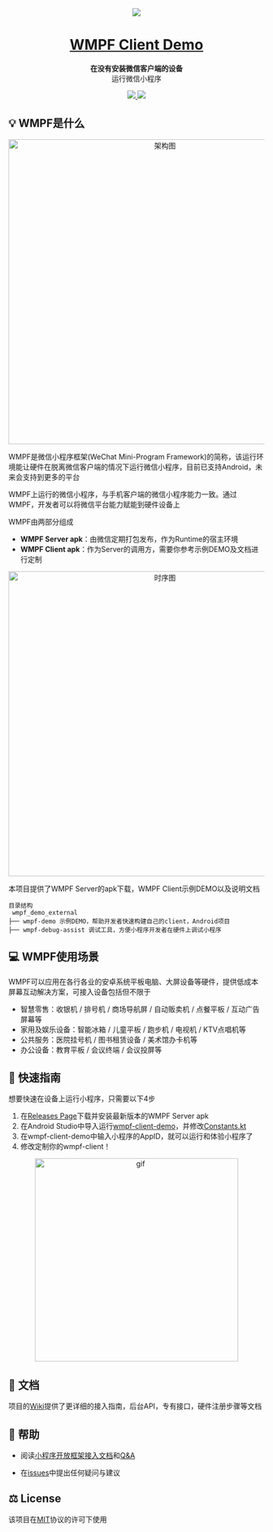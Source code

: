 <p align="center">
<a href="https://developers.weixin.qq.com/doc/oplatform/Miniprogram_Frame/">
    <img src="https://github.com/wmpf/wmpf_demo_external/blob/master/assets/logo.png" />
</a>
</p>

<h1 align="center">
  <a href="https://github.com/wmpf/wmpf_demo_external/">
   WMPF Client Demo
  </a>
</h1>

<p align="center">
  <strong>在没有安装微信客户端的设备</strong><br>
运行微信小程序
</p>

<p align="center">
	
<a href="https://img.shields.io/badge/license-MIT-blue.svg">
    <img src="https://img.shields.io/badge/license-MIT-blue.svg" />
</a>

<a href="https://github.com/wmpf/wmpf_demo_external/releases">
    <img src="https://img.shields.io/github/v/release/wmpf/wmpf_demo_external.svg" />
</a>
</p>


## 💡 WMPF是什么


<p align="center" >
<img  width = "600" src="https://github.com/wmpf/wmpf_demo_external/blob/master/assets/arch.png" alt="架构图" align=center />
</p>

WMPF是微信小程序框架(WeChat Mini-Program Framework)的简称，该运行环境能让硬件在脱离微信客户端的情况下运行微信小程序，目前已支持Android，未来会支持到更多的平台

WMPF上运行的微信小程序，与手机客户端的微信小程序能力一致。通过WMPF，开发者可以将微信平台能力赋能到硬件设备上

WMPF由两部分组成

* **WMPF Server apk**：由微信定期打包发布，作为Runtime的宿主环境
* **WMPF Client apk**：作为Server的调用方，需要你参考示例DEMO及文档进行定制


<p align="center" >
<img  width = "600" src="https://github.com/wmpf/wmpf_demo_external/blob/master/assets/seqDiag.png" alt="时序图" align=center />
</p>


本项目提供了WMPF Server的apk下载，WMPF Client示例DEMO以及说明文档

```
目录结构
 wmpf_demo_external
├── wmpf-demo 示例DEMO，帮助开发者快速构建自己的client，Android项目
├── wmpf-debug-assist 调试工具，方便小程序开发者在硬件上调试小程序
```

## 💻 WMPF使用场景

WMPF可以应用在各行各业的安卓系统平板电脑、大屏设备等硬件，提供低成本屏幕互动解决方案，可接入设备包括但不限于

* 智慧零售：收银机 / 排号机 / 商场导航屏 / 自动贩卖机 / 点餐平板 / 互动广告屏幕等
* 家用及娱乐设备：智能冰箱 / 儿童平板 / 跑步机 / 电视机 / KTV点唱机等
* 公共服务：医院挂号机 / 图书租赁设备 / 美术馆办卡机等
* 办公设备：教育平板 / 会议终端 / 会议投屏等

## 🚀 快速指南

想要快速在设备上运行小程序，只需要以下4步

1. 在[Releases Page](https://github.com/wmpf/wmpf_demo_external/releases)下载并安装最新版本的WMPF Server apk
2. 在Android Studio中导入运行[wmpf-client-demo](https://github.com/wmpf/wmpf_demo_external/tree/master/wmpf-demo)，并修改[Constants.kt](https://github.com/wmpf/wmpf_demo_external/blob/master/wmpf-demo/app/src/main/java/com/tencent/luggage/demo/wxapi/Constants.kt)
3. 在wmpf-client-demo中输入小程序的AppID，就可以运行和体验小程序了
4. 修改定制你的wmpf-client！

<p align="center">
<img src="https://github.com/wmpf/wmpf_demo_external/blob/master/assets/wxa_demo.gif" width = "400" alt="gif" align=center />
</p>

## 📖 文档

项目的[Wiki](https://github.com/wmpf/wmpf_demo_external/wiki)提供了更详细的接入指南，后台API，专有接口，硬件注册步骤等文档

## 🙋 帮助

* 阅读[小程序开放框架接入文档](https://developers.weixin.qq.com/doc/oplatform/Miniprogram_Frame/)和[Q&A](https://github.com/wmpf/wmpf_demo_external/wiki/Q&A)

* 在[issues](https://github.com/wmpf/wmpf_demo_external/issues)中提出任何疑问与建议

## ⚖️ License

该项目在[MIT](https://github.com/wmpf/LICENSE)协议的许可下使用
